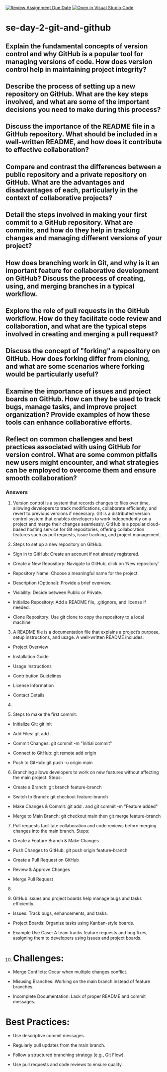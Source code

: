 [![Review Assignment Due Date](https://classroom.github.com/assets/deadline-readme-button-22041afd0340ce965d47ae6ef1cefeee28c7c493a6346c4f15d667ab976d596c.svg)](https://classroom.github.com/a/8wgCKhpZ)
[![Open in Visual Studio Code](https://classroom.github.com/assets/open-in-vscode-2e0aaae1b6195c2367325f4f02e2d04e9abb55f0b24a779b69b11b9e10269abc.svg)](https://classroom.github.com/online_ide?assignment_repo_id=18807236&assignment_repo_type=AssignmentRepo)
# se-day-2-git-and-github
## Explain the fundamental concepts of version control and why GitHub is a popular tool for managing versions of code. How does version control help in maintaining project integrity?

## Describe the process of setting up a new repository on GitHub. What are the key steps involved, and what are some of the important decisions you need to make during this process?

## Discuss the importance of the README file in a GitHub repository. What should be included in a well-written README, and how does it contribute to effective collaboration?

## Compare and contrast the differences between a public repository and a private repository on GitHub. What are the advantages and disadvantages of each, particularly in the context of collaborative projects?

## Detail the steps involved in making your first commit to a GitHub repository. What are commits, and how do they help in tracking changes and managing different versions of your project?

## How does branching work in Git, and why is it an important feature for collaborative development on GitHub? Discuss the process of creating, using, and merging branches in a typical workflow.

## Explore the role of pull requests in the GitHub workflow. How do they facilitate code review and collaboration, and what are the typical steps involved in creating and merging a pull request?

## Discuss the concept of "forking" a repository on GitHub. How does forking differ from cloning, and what are some scenarios where forking would be particularly useful?

## Examine the importance of issues and project boards on GitHub. How can they be used to track bugs, manage tasks, and improve project organization? Provide examples of how these tools can enhance collaborative efforts.

## Reflect on common challenges and best practices associated with using GitHub for version control. What are some common pitfalls new users might encounter, and what strategies can be employed to overcome them and ensure smooth collaboration?


### Answers ###

1. Version control is a system that records changes to files over time, allowing developers to track modifications, collaborate efficiently, and revert to previous versions if necessary. Git is a distributed version control system that enables developers to work independently on a project and merge their changes seamlessly. GitHub is a popular cloud-based hosting service for Git repositories, offering collaboration features such as pull requests, issue tracking, and project management.

2. Steps to set up a new repository on GitHub:

* Sign in to GitHub: Create an account if not already registered.

* Create a New Repository: Navigate to GitHub, click on ‘New repository’.

* Repository Name: Choose a meaningful name for the project.

* Description (Optional): Provide a brief overview.

* Visibility: Decide between Public or Private.

* Initialize Repository: Add a README file, .gitignore, and license if needed.

* Clone Repository: Use git clone to copy the repository to a local machine

3. A README file is a documentation file that explains a project’s purpose, setup instructions, and usage. A well-written README includes:

* Project Overview

* Installation Guide

* Usage Instructions

* Contribution Guidelines

* License Information

* Contact Details

4. 


5. Steps to make the first commit:

* Initialize Git: git init

* Add Files: git add .

* Commit Changes: git commit -m "Initial commit"

* Connect to GitHub: git remote add origin <repository-url>

* Push to GitHub: git push -u origin main

6. Branching allows developers to work on new features without affecting the main project.
Steps:

* Create a Branch: git branch feature-branch

* Switch to Branch: git checkout feature-branch

* Make Changes & Commit: git add . and git commit -m "Feature added"

* Merge to Main Branch: git checkout main then git merge feature-branch

7. Pull requests facilitate collaboration and code reviews before merging changes into the main branch.
Steps:

* Create a Feature Branch & Make Changes

* Push Changes to GitHub: git push origin feature-branch

* Create a Pull Request on GitHub

* Review & Approve Changes

* Merge Pull Request

8. 



9. GitHub issues and project boards help manage bugs and tasks efficiently.

* Issues: Track bugs, enhancements, and tasks.

* Project Boards: Organize tasks using Kanban-style boards.

* Example Use Case: A team tracks feature requests and bug fixes, assigning them to developers using issues and project boards.

10. # Challenges:

* Merge Conflicts: Occur when multiple changes conflict.

* Misusing Branches: Working on the main branch instead of feature branches.

* Incomplete Documentation: Lack of proper README and commit messages.

# Best Practices:

* Use descriptive commit messages.

* Regularly pull updates from the main branch.

* Follow a structured branching strategy (e.g., Git Flow).

* Use pull requests and code reviews to ensure quality.
